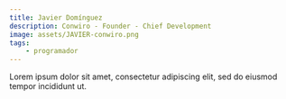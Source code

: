 ```yaml
---
title: Javier Domínguez
description: Conwiro - Founder - Chief Development
image: assets/JAVIER-conwiro.png
tags:
    - programador
---
```


Lorem ipsum dolor sit amet, consectetur adipiscing elit, sed do eiusmod tempor incididunt ut.